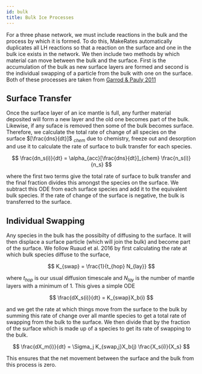 ```yaml
---
id: bulk
title: Bulk Ice Processes
---
```


For a three phase network, we must include reactions in the bulk and the process by which it is formed. To do this, MakeRates automatically duplicates all LH reactions so that a reaction on the surface and one in the bulk ice exists in the network. We then include two methods by which material can move between the bulk and the surface. First is the accumulation of the bulk as new surface layers are formed and second is the individual swapping of a particle from the bulk with one on the surface. Both of these processes are taken from [Garrod & Pauly 2011](https://dx.doi.org/10.1088/0004-637X/735/1/15)

## Surface Transfer
Once the surface layer of an ice mantle is full, any further material deposited will form a new layer and the old one becomes part of the bulk. Likewise, if any suface is removed then some of the bulk becomes surface. Therefore, we calculate the total rate of change of all species on the surface $[\frac{dns}{dt}]$ $_{chem}$ due to chemistry, freeze out and desorption and use it to calculate the rate of surface to bulk transfer for each species.

$$
\frac{dn_s(i)}{dt} = \alpha_{acc}[\frac{dns}{dt}]_{chem} \frac{n_s(i)}{n_s}
$$

where the first two terms give the total rate of surface to bulk transfer and the final fraction divides this amongst the species on the surface. We subtract this ODE from each surface species and add it to the equivalent bulk species. If the rate of change of the surface is negative, the bulk is transferred to the surface.

## Individual Swapping
Any species in the bulk has the possibilty of diffusing to the surface. It will then displace a surface particle (which will join the bulk) and become part of the surface. We follow Ruaud et al. 2016 by first calculating the rate at which bulk species diffuse to the surface,

$$
K_{swap} = \frac{1}{t_{hop} N_{lay}}
$$

where $t_{hop}$ is our usual diffusion timescale and $N_{lay}$ is the number of mantle layers with a minimum of 1. This gives a simple ODE

$$
\frac{dX_s(i)}{dt} = K_{swap}X_b(i)
$$

and we get the rate at which things move from the surface to the bulk by summing this rate of change over all mantle species to get a total rate of swapping from the bulk to the surface. We then divide that by the fraction of the surface which is made up of a species to get its rate of swapping to the bulk.

$$
\frac{dX_m(i)}{dt} = \Sigma_j K_{swap,j}X_b(j) \frac{X_s(i)}{X_s}
$$
 
This ensures that the net movement between the surface and the bulk from this process is zero.